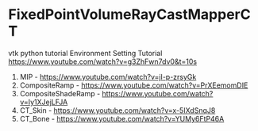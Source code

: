 # FixedPointVolumeRayCastMapperCT
 vtk python tutorial
 Environment Setting Tutorial https://www.youtube.com/watch?v=g3ZhFwn7dv0&t=10s 
 1. MIP                  - https://www.youtube.com/watch?v=jI-p-zrsyGk
 2. CompositeRamp        - https://www.youtube.com/watch?v=PrXEemomDIE
 3. CompositeShadeRamp   - https://www.youtube.com/watch?v=Iy1XJejLFJA
 4. CT_Skin              - https://www.youtube.com/watch?v=x-5IXdSnqJ8 
 5. CT_Bone              - https://www.youtube.com/watch?v=YUMy6FtP46A
